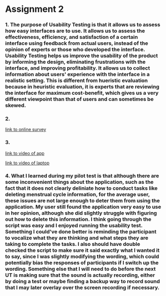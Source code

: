 # Assignment 2
### 1. The purpose of Usability Testing is that it allows us to assess how easy interfaces are to use. It allows us to assess the effectiveness, efficiency, and satisfaction of a certain interface using feedback from actual users, instead of the opinion of experts or those who developed the interface. Usability Testing helps us improve the usability of the product by informing the design, eliminating frustrations with the interface, and improving profitability. It allows us to collect information about users' experience with the interface in a realistic setting. This is different from hueristic evaluation because in heuristic evaluation, it is experts that are reviewing the interface for maximum cost-benefit, which gives us a very different viewpoint than that of users and can sometimes be skewed.
### 2.
[link to online survey](https://docs.google.com/forms/d/e/1FAIpQLSfifFPdDEZ8TYxxfVZ1j6WPzyQ4EHXnouNHej8BeM2JSDjGjA/viewform?usp=sf_link) 
### 3.
[link to video of app](https://drive.google.com/open?id=1bqzgqiiwUO94hXn5ep1diZahGikIU1Jp)

[link to video of laptop](https://youtu.be/uv9tmfnKHxo)
### 4. What I learned during my pilot test is that although there are some inconvenient things about the application, such as the fact that it does not clearly deliniate how to conduct tasks like deleting menstrual cycle information, for the average user, these issues are not large enough to deter them from using the application. My user still found the application very easy to use in her opinion, although she did slightly struggle with figuring out how to delete this information. I think going through the script was easy and I enjoyed running the usability test. Something I could've done better is reminding the participant to vocalize what they are thinking and what steps they are taking to complete the tasks. I also should have double checked the script to make sure it said exactly what I wanted it to say, since I was slightly modifying the wording, which could potentially bias the responses of participants if I switch up the wording. Something else that I will need to do before the next UT is making sure that the sound is actually recording, either by doing a test or maybe finding a backup way to record sound that I may later overlay over the screen recording if necessary. 
